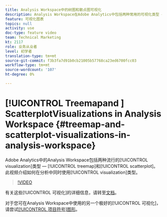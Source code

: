 ```yaml
---
title: Analysis Workspace中的树图和散点图可视化
description: Analysis Workspace在Adobe Analytics中包括两种常用的可视化类型 — 树图和散点图。 此视频介绍如何在分析中使用这两种可视化类型。
feature: 可视化图表
topics: null
activity: use
doc-type: feature video
team: Technical Marketing
kt: 2117
role: 业务从业者
level: 初学者
translation-type: tm+mt
source-git-commit: f3b3fa7d91b0cb21005b57768ca23ed6700fcc03
workflow-type: tm+mt
source-wordcount: '107'
ht-degree: 0%

---
```



# [!UICONTROL Treemapand ] ScatterplotVisualizations    in Analysis Workspace  {#treemap-and-scatterplot-visualizations-in-analysis-workspace}

Adobe Analytics中的Analysis Workspace包括两种流行的[!UICONTROL visualization]类型 — [!UICONTROL treemap]和[!UICONTROL scatterplot]。 此视频介绍如何在分析中同时使用[!UICONTROL visualization]类型。

>[!VIDEO](https://video.tv.adobe.com/v/23988/?quality=12)

有关这些[!UICONTROL 可视化]的详细信息，请转至[文档](https://marketing.adobe.com/resources/help/en_US/analytics/analysis-workspace/treemap.html)。

对于您可在Analysis Workspace中使用的另一个极好的[!UICONTROL 可视化]，请尝试[[!UICONTROL 项目符号]图形](https://helpx.adobe.com/analytics/kt/using/bullet-graph-viz-analysis-workspace-feature-video-use.html)。
